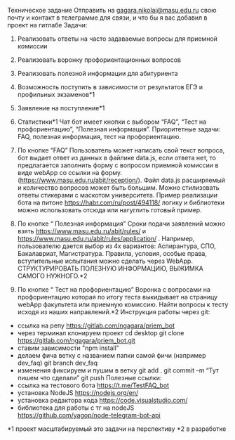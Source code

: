 Техническое задание 
Отправить на gagara.nikolai@masu.edu.ru свою почту и контакт в телеграмме для связи, и что бы я вас добавил в проект на гитлабе
Задачи:
1.	Реализовать ответы на часто задаваемые вопросы для приемной комиссии 
2.	Реализовать воронку профориентационных вопросов
3.	Реализовать полезной информации для абитуриента 
4.	Возможность поступить в зависимости от результатов ЕГЭ и профильных экзаменов*1
5.	Заявление на поступление*1
6.	Статистики*1
Чат бот имеет кнопки с выбором “FAQ”, “Тест на профориентацию”, “Полезная информация”.
Приоритетные задачи: FAQ, полезная информация, тест на профориентацию.
1.	По кнопке “FAQ” 
Пользователь может написать свой текст вопроса, бот выдает ответ из данных в файлике data.js, если ответа нет, то предлагается заполнить форму с вопросом приемной комиссии в виде webApp со ссылки на форму. (https://www.masu.edu.ru/abit/reception/). Файл data.js расширяемый и количество вопросов может быть большим. Можно стилизовать ответы стикерами с маскотом университета. Пример реализации бота на питоне https://habr.com/ru/post/494118/ логику и библиотеки можно использовать отсюда или нагуглить готовый пример. 
2.	По кнопке “ Полезная информация” 
Сроки подачи заявлений можно взять https://www.masu.edu.ru/abit/rules/  и https://www.masu.edu.ru/abit/rules/application/ . Например, пользователю дается выбор из 4х вариантов: Аспирантура, СПО, Бакалавриат, Магистратура. Правила, условия, особые права, вступительные испытания можно сделать через WebApp. СТРУКТУРИРОВАТЬ ПОЛЕЗНУЮ ИНФОРМАЦИЮ, ВЫЖИМКА САМОГО НУЖНОГО.*2




3.	По кнопке “ Тест на профориентацию” 
Воронка с вопросами на профориентацию которая по итогу теста выкидывает на страницу webApp факультета или приемную комиссию. Найти вопросы к тесту исходя из наших направлений.*2
Инструкция работы через git:
-	ссылка на репу https://gitlab.com/ngagara/priem_bot
-	через терминал клонируем проект 
 cd desktop
 git clone https://gitlab.com/ngagara/priem_bot.git
-	ставим зависимости "npm install"
-	делаем фича ветку с названием папки самой фичи (например dev_faq)
git branch dev_faq
-	изменения фиксируем и пушим в ветку 
git add . 
git commit –m “Тут пишем что сделали”
git push
Полезные ссылки:
-	ссылка на тестового бота https://t.me/TestFAQ_bot
-	установка NodeJS https://nodejs.org/en/
-	установка редактора кода https://code.visualstudio.com/
-	библиотека для работы с тг на nodeJS https://github.com/yagop/node-telegram-bot-api

*1 проект масштабируемый это задачи на перспективу 
*2  в разработке